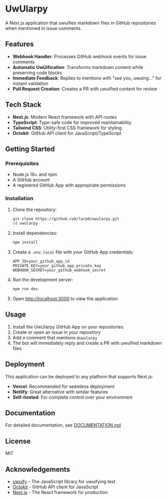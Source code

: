 # UwUlarpy

A Next.js application that uwuifies markdown files in GitHub repositories when mentioned in issue comments.

## Features

- **Webhook Handler**: Processes GitHub webhook events for issue comments
- **Automatic UwUification**: Transforms markdown content while preserving code blocks
- **Immediate Feedback**: Replies to mentions with "see you, uwuing..." for instant validation
- **Pull Request Creation**: Creates a PR with uwuified content for review

## Tech Stack

- **Next.js**: Modern React framework with API routes
- **TypeScript**: Type-safe code for improved maintainability
- **Tailwind CSS**: Utility-first CSS framework for styling
- **Octokit**: GitHub API client for JavaScript/TypeScript

## Getting Started

### Prerequisites

- Node.js 18+ and npm
- A GitHub account
- A registered GitHub App with appropriate permissions

### Installation

1. Clone the repository:
   ```bash
   git clone https://github.com/larp0/uwularpy.git
   cd uwularpy
   ```

2. Install dependencies:
   ```bash
   npm install
   ```

3. Create a `.env.local` file with your GitHub App credentials:
   ```
   APP_ID=your_github_app_id
   PRIVATE_KEY=your_github_app_private_key
   WEBHOOK_SECRET=your_github_webhook_secret
   ```

4. Run the development server:
   ```bash
   npm run dev
   ```

5. Open [http://localhost:3000](http://localhost:3000) to view the application

## Usage

1. Install the UwUlarpy GitHub App on your repositories
2. Create or open an issue in your repository
3. Add a comment that mentions `@uwularpy`
4. The bot will immediately reply and create a PR with uwuified markdown files

## Deployment

This application can be deployed to any platform that supports Next.js:

- **Vercel**: Recommended for seamless deployment
- **Netlify**: Great alternative with similar features
- **Self-hosted**: For complete control over your environment

## Documentation

For detailed documentation, see [DOCUMENTATION.md](DOCUMENTATION.md)

## License

MIT

## Acknowledgements

- [uwuify](https://www.npmjs.com/package/uwuify) - The JavaScript library for uwuifying text
- [Octokit](https://github.com/octokit) - GitHub API client for JavaScript
- [Next.js](https://nextjs.org/) - The React framework for production
